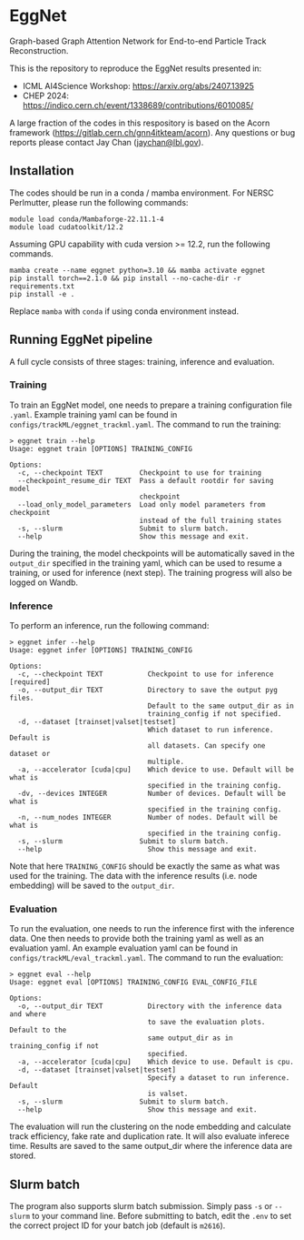 # EggNet
Graph-based Graph Attention Network for End-to-end Particle Track Reconstruction.

This is the repository to reproduce the EggNet results presented in:
- ICML AI4Science Workshop: https://arxiv.org/abs/2407.13925
- CHEP 2024: https://indico.cern.ch/event/1338689/contributions/6010085/

A large fraction of the codes in this respository is based on the Acorn framework (https://gitlab.cern.ch/gnn4itkteam/acorn). Any questions or bug reports please contact Jay Chan (jaychan@lbl.gov).


## Installation
The codes should be run in a conda / mamba environment. For NERSC Perlmutter, please run the following commands:
```
module load conda/Mambaforge-22.11.1-4
module load cudatoolkit/12.2
```

Assuming GPU capability with cuda version >= 12.2, run the following commands.

```
mamba create --name eggnet python=3.10 && mamba activate eggnet
pip install torch==2.1.0 && pip install --no-cache-dir -r requirements.txt
pip install -e .
```

Replace `mamba` with `conda` if using conda environment instead.

## Running EggNet pipeline
A full cycle consists of three stages: training, inference and evaluation. 

### Training
To train an EggNet model, one needs to prepare a training configuration file `.yaml`. Example training yaml can be found in `configs/trackML/eggnet_trackml.yaml`. The command to run the training:

```
> eggnet train --help
Usage: eggnet train [OPTIONS] TRAINING_CONFIG

Options:
  -c, --checkpoint TEXT         Checkpoint to use for training
  --checkpoint_resume_dir TEXT  Pass a default rootdir for saving model
                                checkpoint
  --load_only_model_parameters  Load only model parameters from checkpoint
                                instead of the full training states
  -s, --slurm                   Submit to slurm batch.
  --help                        Show this message and exit.
```

During the training, the model checkpoints will be automatically saved in the `output_dir` specified in the training yaml, which can be used to resume a training, or used for inference (next step). The training progress will also be logged on Wandb.

### Inference
To perform an inference, run the following command:

```
> eggnet infer --help
Usage: eggnet infer [OPTIONS] TRAINING_CONFIG

Options:
  -c, --checkpoint TEXT           Checkpoint to use for inference  [required]
  -o, --output_dir TEXT           Directory to save the output pyg files.
                                  Default to the same output_dir as in
                                  training_config if not specified.
  -d, --dataset [trainset|valset|testset]
                                  Which dataset to run inference. Default is
                                  all datasets. Can specify one dataset or
                                  multiple.
  -a, --accelerator [cuda|cpu]    Which device to use. Default will be what is
                                  specified in the training config.
  -dv, --devices INTEGER          Number of devices. Default will be what is
                                  specified in the training config.
  -n, --num_nodes INTEGER         Number of nodes. Default will be what is
                                  specified in the training config.
  -s, --slurm                   Submit to slurm batch.
  --help                          Show this message and exit.
```
Note that here `TRAINING_CONFIG` should be exactly the same as what was used for the training. The data with the inference results (i.e. node embedding) will be saved to the `output_dir`.

### Evaluation
To run the evaluation, one needs to run the inference first with the inference data. One then needs to provide both the training yaml as well as an evaluation yaml. An example evaluation yaml can be found in `configs/trackML/eval_trackml.yaml`. The command to run the evaluation:

```
> eggnet eval --help
Usage: eggnet eval [OPTIONS] TRAINING_CONFIG EVAL_CONFIG_FILE

Options:
  -o, --output_dir TEXT           Directory with the inference data and where
                                  to save the evaluation plots. Default to the
                                  same output_dir as in training_config if not
                                  specified.
  -a, --accelerator [cuda|cpu]    Which device to use. Default is cpu.
  -d, --dataset [trainset|valset|testset]
                                  Specify a dataset to run inference. Default
                                  is valset.
  -s, --slurm                   Submit to slurm batch.
  --help                          Show this message and exit.
```
The evaluation will run the clustering on the node embedding and calculate track efficiency, fake rate and duplication rate. It will also evaluate inferece time. Results are saved to the same output_dir where the inference data are stored.

## Slurm batch

The program also supports slurm batch submission. Simply pass `-s` or `--slurm` to your command line. Before submitting to batch, edit the `.env` to set the correct project ID for your batch job (default is `m2616`).
